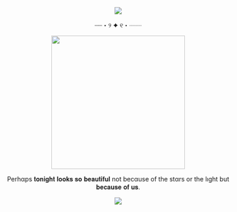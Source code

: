 <p align="center">
  <img src="https://64.media.tumblr.com/78c78571cc14db2747d8b19d745f7b73/08dd3dc800d19a06-1a/s400x600/7fb18aa7f98cd9b58f5573a14f6be79ec86f3efc.pnj" />
</p>
<p align="center">
 ┈┈・୨ ✦ ୧・┈┈ 
</p>
<p align="center">
  <img src="https://i.postimg.cc/XYLnkN2j/IMG-2444.png" width="300" height="300" />
</p>
<p align="center">
 Perhαps 𝐭𝐨𝐧𝐢𝐠𝐡𝐭 𝐥𝐨𝐨𝐤𝐬 𝐬𝐨 𝐛𝐞𝐚𝐮𝐭𝐢𝐟𝐮𝐥  
not becαuse of the stαrs or the lıght
but 𝐛𝐞𝐜𝐚𝐮𝐬𝐞 𝐨𝐟 𝐮𝐬.
</p>

<p align="center">
  <img src="https://64.media.tumblr.com/78c78571cc14db2747d8b19d745f7b73/08dd3dc800d19a06-1a/s400x600/7fb18aa7f98cd9b58f5573a14f6be79ec86f3efc.pnj" />
</p>

